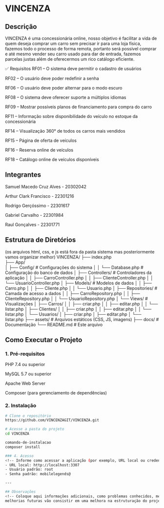 # VINCENZA


## Descrição
 VINCENZA é uma concessionária online, nosso objetivo é facilitar a vida de quem deseja comprar um carro sem precisar ir para uma loja física, fazemos todo o processo de forma remota, portanto será possível comprar e até mesmo vender seu carro usado para dar de entrada, fazemos parcelas justas além de oferecermos um rico catálogo eficiente.

✅ Requisitos
 RF01 – O sistema deve permitir o cadastro de usuários
 
 RF02 – O usuário deve poder redefinir a senha
 
 RF06 – O usuário deve poder alternar para o modo escuro
 
 RF08 – O sistema deve oferecer suporte a múltiplos idiomas
 
 RF09 – Mostrar possíveis planos de financiamento para compra do carro
 
 RF11 – Informação sobre disponibilidade do veículo no estoque da concessionária
 
 RF14 – Visualização 360° de todos os carros mais vendidos
 
 RF15 – Página de oferta de veículos
 
 RF16 – Reserva online de veículos
 
 RF18 – Catálogo online de veículos disponíveis


## Integrantes
Samuel Macedo Cruz Alves - 20302042

Arthur Clark Francisco - 22301216

Rodrigo Gerçóssimo  - 22301617

Gabriel Carvalho  - 22301984

Raul Gonçalves  - 22301771



## Estrutura de Diretórios
(os arquivos html, css, e js está fora da pasta sistema mas posteriormente vamos organizar melhor)
VINCENZA/
├── index.php   
├── App/         
│   ├── Config/               # Configurações do sistema
│   │   └── Database.php      # Configuração do banco de dados
│   ├── Controllers/          # Controladores da aplicação
│   │   ├── CarroController.php
│   │   ├── ClienteController.php
│   │   └── UsuarioController.php
│   ├── Models/               # Modelos de dados
│   │   ├── Carro.php
│   │   ├── Cliente.php
│   │   └── Usuario.php
│   ├── Repositories/         # Camada de acesso a dados
│   │   ├── CarroRepository.php
│   │   ├── ClienteRepository.php
│   │   └── UsuarioRepository.php
│   └── Views/                # Visualizações
│       ├── Carros/
│       │   ├── criar.php
│       │   ├── editar.php
│       │   └── listar.php
│       ├── Clientes/
│       │   ├── criar.php
│       │   ├── editar.php
│       │   └── listar.php
│       └── Usuarios/
│           ├── criar.php
│           ├── editar.php
│           └── listar.php
├── assets/                   # Arquivos estáticos (CSS, JS, imagens)
├── docs/                     # Documentação
└── README.md                 # Este arquivo

## Como Executar o Projeto

### 1. Pré-requisitos
<!-- Liste os requisitos necessários, como linguagens, frameworks, bibliotecas, banco de dados, etc. -->
PHP 7.4 ou superior

MySQL 5.7 ou superior

Apache Web Server

Composer (para gerenciamento de dependências)

### 2. Instalação

```bash
# Clone o repositório
https://github.com/VINCENZAGIT/VINCENZA.git

# Acesse a pasta do projeto
cd VINCENZA

comando-de-instalacao
composer install

### 4. Acesso
<!-- Informe como acessar a aplicação (por exemplo, URL local ou credenciais de teste) --> banco de dados do sistema.
- URL local: http://localhost:3307  
- Usuário padrão: root  
- Senha padrão: mobilelegends@

---

## Observações
<!-- Coloque aqui informações adicionais, como problemas conhecidos, melhorias futuras ou instruções extras -->
melhorias futuras vão consistir em uma melhora na estruturação do projeto e polimento do visual do site.
